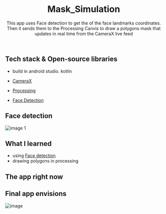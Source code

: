 <h1 align="center">Mask_Simulation</h1>

<p align="center">  
 This app uses Face detection to get the of the face landmarks coordinates.
 Then it sends them to the Processing Canvis to draw a polygons mask that updates in real time from the CameraX live feed
</p>
</br>


## Tech stack & Open-source libraries
 - build in android studio. kotlin

- [CameraX](https://developer.android.com/training/camerax)
- [Processing](https://android.processing.org)
- [Face Detection](https://developers.google.com/ml-kit/vision/face-detection)


## Face detection 
![image 1](https://user-images.githubusercontent.com/98290339/153493447-c812167d-b6da-4051-9b4d-f5f0a8a236e9.png)


## What I learned
- using [Face detection](https://developers.google.com/ml-kit/vision/face-detection)
- drawing polygons in processing


##  The app right now 

## Final app envisions
![image](https://user-images.githubusercontent.com/98290339/152496715-4a8c7013-a344-4733-9555-f2f774978a10.png)




